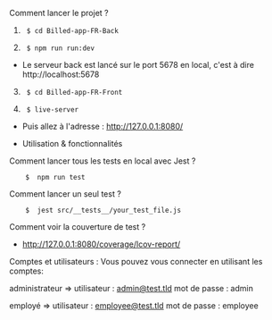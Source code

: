 Comment lancer le projet ?

1)      $ cd Billed-app-FR-Back

2)      $ npm run run:dev

- Le serveur back est lancé sur le port 5678 en local, c'est à dire http://localhost:5678

3)      $ cd Billed-app-FR-Front

4)      $ live-server


- Puis allez à l'adresse : http://127.0.0.1:8080/



- Utilisation & fonctionnalités

Comment lancer tous les tests en local avec Jest ?

        $  npm run test

Comment lancer un seul test ?

        $  jest src/__tests__/your_test_file.js


Comment voir la couverture de test ?

- http://127.0.0.1:8080/coverage/lcov-report/

Comptes et utilisateurs :
Vous pouvez vous connecter en utilisant les comptes:

administrateur => 
                utilisateur : admin@test.tld 
                mot de passe : admin

employé =>
                utilisateur : employee@test.tld
                mot de passe : employee